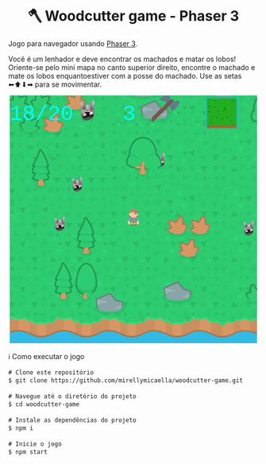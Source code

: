 <h1 align="center"> 🪓 Woodcutter game - Phaser 3 </h1>

Jogo para navegador usando [Phaser 3](https://phaser.io/phaser3). 

Você é um lenhador e deve encontrar os machados e matar os lobos!
Oriente-se pelo mini mapa no canto superior direito, encontre o machado e mate os lobos enquantoestiver com a posse do machado.
Use as setas ⬅⬆⬇➡ para se movimentar.

<p align="center">
  <img alt="woodcutter-game" src="https://github.com/mirellymicaella/woodcutter-game/blob/master/src/assets/Screenshot%20from%202021-06-19%2018-06-05.png" width="500">
</p>

ℹ Como executar o jogo
```
# Clone este repositório
$ git clone https://github.com/mirellymicaella/woodcutter-game.git

# Navegue até o diretório do projeto
$ cd woodcutter-game

# Instale as dependências do projeto
$ npm i

# Inicie o jogo
$ npm start
```

